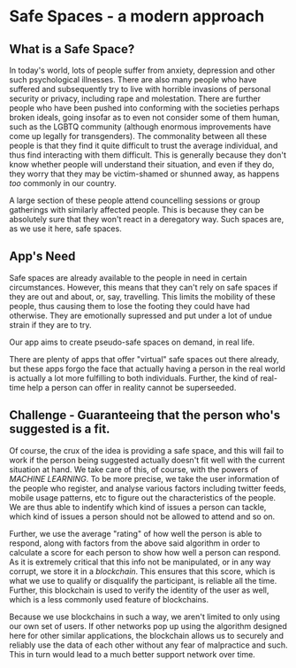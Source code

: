 # Safe Spaces - a modern approach

## What is a Safe Space?
In today's world, lots of people suffer from anxiety, depression and other such psychological illnesses. There are also many people who have suffered and subsequently try to live with horrible invasions of personal security or privacy, including rape and molestation. There are further people who have been pushed into conforming with the societies perhaps broken ideals, going insofar as to even not consider some of them human, such as the LGBTQ community (although enormous improvements have come up legally for transgenders). The commonality between all these people is that they find it quite difficult to trust the average individual, and thus find interacting with them difficult. This is generally because they don't know whether people will understand their situation, and even if they do, they worry that they may be victim-shamed or shunned away, as happens <i>too</i> commonly in our country.

A large section of these people attend councelling sessions or group gatherings with similarly affected people. This is because they can be absolutely sure that they won't react in a deregatory way. Such spaces are, as we use it here, safe spaces.

## App's Need

Safe spaces are already available to the people in need in certain circumstances. However, this means that they can't rely on safe spaces if they are out and about, or, say, travelling. This limits the mobility of these people, thus causing them to lose the footing they could have had otherwise. They are emotionally supressed and put under a lot of undue strain if they are to try.

Our app aims to create pseudo-safe spaces on demand, in real life.

There are plenty of apps that offer "virtual" safe spaces out there already, but these apps forgo the face that actually having a person in the real world is actually a lot more fulfilling to both individuals. Further, the kind of real-time help a person can offer in reality cannot be superseeded.

## Challenge - Guaranteeing that the person who's suggested is a fit.

Of course, the crux of the idea is providing a safe space, and this will fail to work if the person being suggested actually doesn't fit well with the current situation at hand. We take care of this, of course, with the powers of *MACHINE LEARNING*. To be more precise, we take the user information of the people who register, and analyse various factors including twitter feeds, mobile usage patterns, etc to figure out the characteristics of the people. We are thus able to indentify which kind of issues a person can tackle, which kind of issues a person should not be allowed to attend and so on.

Further, we use the average "rating" of how well the person is able to respond, along with factors from the above said algorithm in order to calculate a score for each person to show how well a person can respond. As it is extremely critical that this info not be manipulated, or in any way corrupt, we store it in a *blockchain*. This ensures that this score, which is what we use to qualify or disqualify the participant, is reliable all the time. Further, this blockchain is used to verify the identity of the user as well, which is a less commonly used feature of blockchains.

Because we use blockchains in such a way, we aren't limited to only using our own set of users. If other networks pop up using the algorithm designed here for other similar applications, the blockchain allows us to securely and reliably use the data of each other without any fear of malpractice and such. This in turn would lead to a much better support network over time.